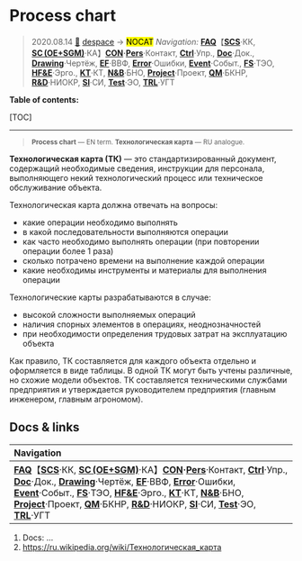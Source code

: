 # Process chart
> 2020.08.14 [🚀](../../index/index.md) [despace](index.md) → **[](.md)** <mark>NOCAT</mark>
> *Navigation:*
> **[FAQ](faq.md)**【**[SCS](scs.md)**·КК, **[SC (OE+SGM)](sc.md)**·КА】**[CON](contact.md)·[Pers](person.md)**·Контакт, **[Ctrl](control.md)**·Упр., **[Doc](doc.md)**·Док., **[Drawing](drawing.md)**·Чертёж, **[EF](ef.md)**·ВВФ, **[Error](error.md)**·Ошибки, **[Event](event.md)**·Событ., **[FS](fs.md)**·ТЭО, **[HF&E](hfe.md)**·Эрго., **[KT](kt.md)**·КТ, **[N&B](nnb.md)**·БНО, **[Project](project.md)**·Проект, **[QM](qm.md)**·БКНР, **[R&D](rnd.md)**·НИОКР, **[SI](si.md)**·СИ, **[Test](test.md)**·ЭО, **[TRL](trl.md)**·УГТ

**Table of contents:**

[TOC]

---

> <small>**Process chart** — EN term. **Технологическая карта** — RU analogue.</small>

**Технологическая карта (ТК)** — это стандартизированный документ, содержащий необходимые сведения, инструкции для персонала, выполняющего некий технологический процесс или техническое обслуживание объекта.

Технологическая карта должна отвечать на вопросы:

   - какие операции необходимо выполнять
   - в какой последовательности выполняются операции
   - как часто необходимо выполнять операции (при повторении операции более 1 раза)
   - сколько потрачено времени на выполнение каждой операции
   - какие необходимы инструменты и материалы для выполнения операции

Технологические карты разрабатываются в случае:

   - высокой сложности выполняемых операций
   - наличия спорных элементов в операциях, неоднозначностей
   - при необходимости определения трудовых затрат на эксплуатацию объекта

Как правило, ТК составляется для каждого объекта отдельно и оформляется в виде таблицы. В одной ТК могут быть учтены различные, но схожие модели объектов. ТК составляется техническими службами предприятия и утверждается руководителем предприятия (главным инженером, главным агрономом).



## Docs & links
|Navigation|
|:-|
|**[FAQ](faq.md)**【**[SCS](scs.md)**·КК, **[SC (OE+SGM)](sc.md)**·КА】**[CON](contact.md)·[Pers](person.md)**·Контакт, **[Ctrl](control.md)**·Упр., **[Doc](doc.md)**·Док., **[Drawing](drawing.md)**·Чертёж, **[EF](ef.md)**·ВВФ, **[Error](error.md)**·Ошибки, **[Event](event.md)**·Событ., **[FS](fs.md)**·ТЭО, **[HF&E](hfe.md)**·Эрго., **[KT](kt.md)**·КТ, **[N&B](nnb.md)**·БНО, **[Project](project.md)**·Проект, **[QM](qm.md)**·БКНР, **[R&D](rnd.md)**·НИОКР, **[SI](si.md)**·СИ, **[Test](test.md)**·ЭО, **[TRL](trl.md)**·УГТ|

   1. Docs: …
   1. <https://ru.wikipedia.org/wiki/Технологическая_карта>
